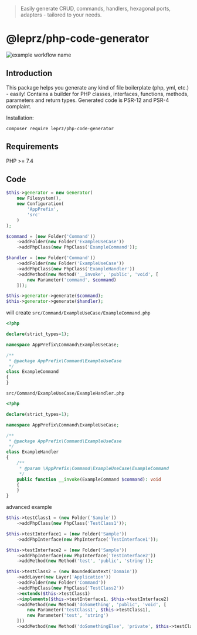 > Easily generate CRUD, commands, handlers, hexagonal ports, adapters - tailored to your needs.

@leprz/php-code-generator
=========================
![example workflow name](https://github.com/leprz/php-code-generator/workflows/Build/badge.svg)

Introduction
------------
This package helps you generate any kind of file boilerplate (php, yml, etc.) - easily!
Contains a builder for PHP classes, interfaces, functions, methods, parameters and return types.
Generated code is  PSR-12 and PSR-4 complaint.

Installation:

```shell
composer require leprz/php-code-generator
```

Requirements
------------
PHP >= 7.4

Code
----
```php
$this->generator = new Generator(
    new Filesystem(),
    new Configuration(
        'AppPrefix',
        'src'
    )
);

$command = (new Folder('Command'))
    ->addFolder(new Folder('ExampleUseCase'))
    ->addPhpClass(new PhpClass('ExampleCommand'));

$handler = (new Folder('Command'))
    ->addFolder(new Folder('ExampleUseCase'))
    ->addPhpClass(new PhpClass('ExampleHandler'))
    ->addMethod(new Method('__invoke', 'public', 'void', [
        new Parameter('command', $command)
    ]));

$this->generator->generate($command);
$this->generator->generate($handler);
```

will create `src/Command/ExampleUseCase/ExampleCommand.php`
```php
<?php

declare(strict_types=1);

namespace AppPrefix\Command\ExampleUseCase;

/**
 * @package AppPrefix\Command\ExampleUseCase
 */
class ExampleCommand
{
}
```

`src/Command/ExampleUseCase/ExampleHandler.php`
```php
<?php

declare(strict_types=1);

namespace AppPrefix\Command\ExampleUseCase;

/**
 * @package AppPrefix\Command\ExampleUseCase
 */
class ExampleHandler
{
    /**
     * @param \AppPrefix\Command\ExampleUseCase\ExampleCommand
     */
    public function __invoke(ExampleCommand $command): void
    {
    }
}
```
advanced example
```php
$this->testClass1 = (new Folder('Sample'))
    ->addPhpClass(new PhpClass('TestClass1'));

$this->testInterface1 = (new Folder('Sample'))
    ->addPhpInterface(new PhpInterface('TestInterface1'));

$this->testInterface2 = (new Folder('Sample'))
    ->addPhpInterface(new PhpInterface('TestInterface2'))
    ->addMethod(new Method('test', 'public', 'string'));

$this->testClass2 = (new BoundedContext('Domain'))
    ->addLayer(new Layer('Application'))
    ->addFolder(new Folder('Command'))
    ->addPhpClass(new PhpClass('TestClass2'))
    ->extends($this->testClass1)
    ->implements($this->testInterface1, $this->testInterface2)
    ->addMethod(new Method('doSomething', 'public', 'void', [
        new Parameter('testClass1', $this->testClass1),
        new Parameter('test', 'string')
    ]))
    ->addMethod(new Method('doSomethingElse', 'private', $this->testClass1));
```
